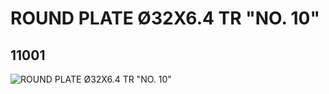 # ROUND PLATE Ø32X6.4 TR "NO. 10"
## 11001
![ROUND PLATE Ø32X6.4 TR "NO. 10"](https://lc-www-live-s.legocdn.com/media/bricks/5/2/6009474.jpg)
